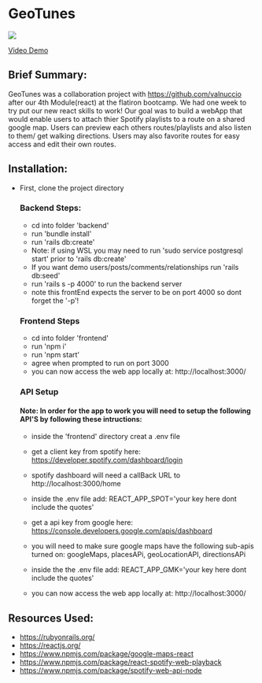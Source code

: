 # GeoTunes
![](https://media.giphy.com/media/GtMx4U2JkHYSqR1xLF/giphy.gif)

[Video Demo](https://www.loom.com/share/0b41eeabdbd84459a0bfe0c43a16348e?sharedAppSource=personal_library)

## Brief Summary: 
GeoTunes was a collaboration project with https://github.com/valnuccio after our 4th Module(react) at the flatiron bootcamp. We had one week to try put our new react skills to work! Our goal was to build a webApp that would enable users to attach thier Spotify playlists to a route on a shared google map. Users can preview each others routes/playlists and also listen to them/ get walking directions. Users may also favorite routes for easy access and edit their own routes.

## Installation:
* First, clone the project directory

  ### Backend Steps:
  * cd into folder 'backend'
  * run 'bundle install'
  * run 'rails db:create'
  * Note: if using WSL you may need to run 'sudo service postgresql start' prior to 'rails db:create'
  * If you want demo users/posts/comments/relationships run 'rails db:seed'
  * run 'rails s -p 4000' to run the backend server
  * note this frontEnd expects the server to be on port 4000 so dont forget the '-p'!

  ### Frontend Steps
  * cd into folder 'frontend'
  * run 'npm i'
  * run 'npm start'
  * agree when prompted to run on port 3000
  * you can now access the web app locally at: http://localhost:3000/
  
  ### API Setup
  #### Note: In order for the app to work you will need to setup the following API'S by following these intructions:
  * inside the 'frontend' directory creat a .env file
  * get a client key from spotify here: https://developer.spotify.com/dashboard/login
  * spotify dashboard will need a callBack URL to http://localhost:3000/home
  * inside the .env file add: REACT_APP_SPOT='your key here dont include the quotes'
  
  * get a api key from google here: https://console.developers.google.com/apis/dashboard
  * you will need to make sure google maps have the following sub-apis turned on: googleMaps, placesAPi, geoLocationAPI, directionsAPi
  * inside the the .env file add: REACT_APP_GMK='your key here dont include the quotes'
  * you can now access the web app locally at: http://localhost:3000/
  
## Resources Used:
* https://rubyonrails.org/
* https://reactjs.org/
* https://www.npmjs.com/package/google-maps-react
* https://www.npmjs.com/package/react-spotify-web-playback
* https://www.npmjs.com/package/spotify-web-api-node
